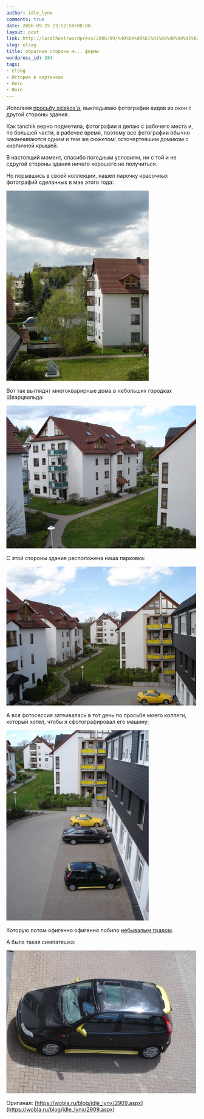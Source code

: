 ```yaml
---
author: idle_lynx
comments: true
date: 2006-09-25 23:52:58+00:00
layout: post
link: http://localhost/wordpress/2006/09/%d0%be%d0%b1%d1%80%d0%b0%d1%82%d0%bd%d0%b0%d1%8f-%d1%81%d1%82%d0%be%d1%80%d0%be%d0%bd%d0%b0-%d0%bc-%d1%84%d0%b8%d1%80%d0%bc%d1%8b/
slug: elsag
title: обратная сторона м... фирмы
wordpress_id: 284
tags:
- Elsag
- История в картинках
- Лето
- Фото
---
```


Исполняя [просьбу xelakos'а](https://wobla.ru/blog/idle_lynx/2908.aspx), выкладываю фотографии видов из окон с другой стороны здания.

Как tanchik верно подметила, фотографии я делаю с рабочего места и, по большей части, в рабочее время, поэтому все фотографии обычно заканчиваются одним и тем же сюжетом: осточертевшим домиком с кирпичной крышей.

В настоящий момент, спасибо погодным условиям, ни с той и не сдругой стороны здания ничего хорошего не получиться.

Но порывшись в своей коллекции, нашел парочку красочных фотографий сделанных в мае этого года:

![From Elsag’s window](images/2007/05/55b6046f-46f1-4a93-b3ca-ee5fe0e798d9.jpg)

Вот так выглядят многокварирные дома в небольших городках Шварцвальда:

![From Elsag’s window](images/2007/05/fa714353-4c4e-4c48-b157-60d3f49d63b2.jpg)

С этой стороны здания расположена наша парковка:

![From Elsag’s window](images/2007/05/b5225756-54b2-4903-97a3-626837a43069.jpg)

А вся фотосессия затеивалась в тот день по просьбе моего коллеги, который хотел, чтобы я сфотографировал его машину:

![From Elsag’s window](images/2007/05/15a312a0-592c-4128-b851-022475b20b51.jpg)

Которую потом офигенно офигенно побило [небывалым градом](2006/06/15-min).

А была такая симпатяшка:

![Oleg’s car](images/2007/05/40f45977-36b4-49cd-9783-af04c3795502.jpg)

Оригинал: [https://wobla.ru/blog/idle_lynx/2909.aspx](https://wobla.ru/blog/idle_lynx/2909.aspx)
